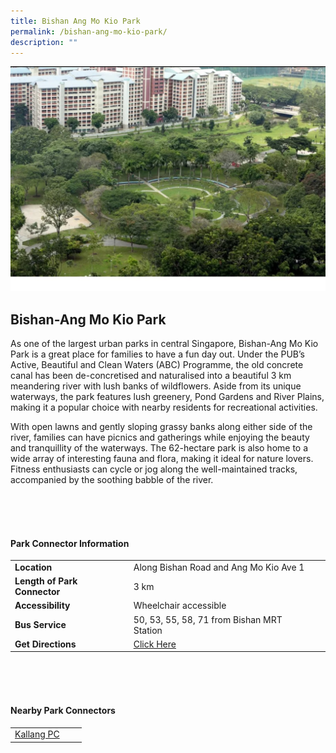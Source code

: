 ```yaml
---
title: Bishan Ang Mo Kio Park
permalink: /bishan-ang-mo-kio-park/
description: ""
---
```

![](/images/bamkp12.jpg)

## Bishan-Ang Mo Kio Park

As one of the largest urban parks in central Singapore, Bishan-Ang Mo Kio Park is a great place for families to have a fun day out. Under the PUB’s Active, Beautiful and Clean Waters (ABC) Programme, the old concrete canal has been de-concretised and naturalised into a beautiful 3 km meandering river with lush banks of wildflowers. Aside from its unique waterways, the park features lush greenery, Pond Gardens and River Plains, making it a popular choice with nearby residents for recreational activities.

With open lawns and gently sloping grassy banks along either side of the river, families can have picnics and gatherings while enjoying the beauty and tranquillity of the waterways. The 62-hectare park is also home to a wide array of interesting fauna and flora, making it ideal for nature lovers. Fitness enthusiasts can cycle or jog along the well-maintained tracks, accompanied by the soothing babble of the river.

<br>
<br>
<br>

#### Park Connector Information
|  |  |  |
| -------- | -------- | -------- |
| **Location** | Along Bishan Road and Ang Mo Kio Ave 1 |  |
| **Length of Park Connector** | 3 km   |  |
| **Accessibility** | Wheelchair accessible | |
| **Bus Service** | 50, 53, 55, 58, 71&nbsp;from Bishan MRT Station | |
| **Get Directions** |[Click Here](https://www.onemap.gov.sg/main/v2/?lat=1.3614559999993214&amp;lng=103.84729499999581) | |

<br>
<br>
<br>	

#### Nearby Park Connectors
|   |  |  |
| -------- | -------- | -------- |
| [Kallang PC](https://www.nparks.gov.sg/gardens-parks-and-nature/park-connector-network/kallang-pc)| | |